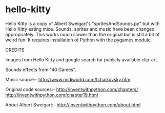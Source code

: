 # hello-kitty

Hello Kitty is a copy of Albert Sweigart's "spritesAndSounds.py" but with Hello Kitty eating mice. Sounds, sprites and music have been changed appropriately. This works much slower than the original but is still a bit of weird fun. It requires installation of Python with the pygames module.

CREDITS

Images from Hello Kitty and google search for publicly available clip-art.

Sounds effects from "40 Games".

Music source:-
http://www.midiworld.com/tchaikovsky.htm

Original code sources:-
http://inventwithpython.com/chapters/
http://inventwithpython.com/chapter19.html

About Albert Sweigart:-
http://inventwithpython.com/about.html
